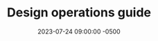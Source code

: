 ---
date: 2023-07-24 09:00:00 -0500
kicker: HCD Guide Series
title: "Design operations guide"
deck: "How to design solutions based on discovery research"
summary: "How to design solutions based on discovery research" 
guide: hcd-design-operations
image: hcd-design-operations
primary_image: hcd-design-operations
layout: single
weight: 5
---
